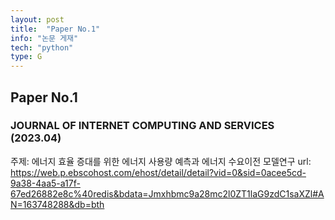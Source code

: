 ```yaml
---
layout: post
title:  "Paper No.1"
info: "논문 게재"
tech: "python"
type: G
---
```


## Paper No.1
### JOURNAL OF INTERNET COMPUTING AND SERVICES (2023.04)
주제: 에너지 효율 증대를 위한 에너지 사용량 예측과 에너지 수요이전 모델연구
url: https://web.p.ebscohost.com/ehost/detail/detail?vid=0&sid=0acee5cd-9a38-4aa5-a17f-67ed26882e8c%40redis&bdata=Jmxhbmc9a28mc2l0ZT1laG9zdC1saXZl#AN=163748288&db=bth

